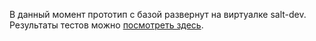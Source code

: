 В данный момент прототип с базой развернут на виртуалке salt-dev.
Результаты тестов можно [посмотреть здесь](http://salt-dev.dev.ix.km/admin/salts/testresult/).

